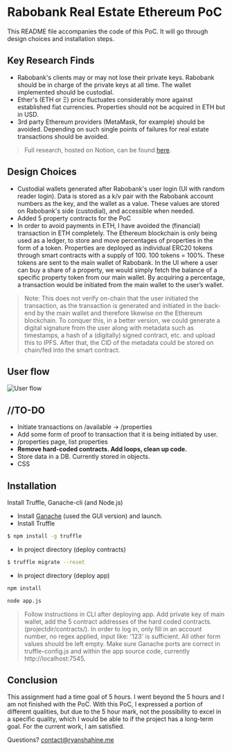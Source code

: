 # Rabobank Real Estate Ethereum PoC

This README file accompanies the code of this PoC. It will go through design choices and installation steps.

## Key Research Finds
- Rabobank's clients may or may not lose their private keys. Rabobank should be in charge of the private keys at all time. The wallet implemented should be custodial.
- Ether's (ETH or Ξ) price fluctuates considerably more against established fiat currencies. Properties should not be acquired in ETH but in USD. 
- 3rd party Ethereum providers (MetaMask, for example) should be avoided. Depending on such single points of failures for real estate transactions should be avoided.

> Full research, hosted on Notion, can be found [here](https://adaptive-afternoon-a8b.notion.site/Rabobank-Blockchain-Assignment-01cc04db97da4a7b8807844a7bea704f).
 


## Design Choices
- Custodial wallets generated after Rabobank's user login (UI with random reader login). Data is stored as a k/v pair with the Rabobank account numbers as the key, and the wallet as a value. These values are stored on Rabobank's side (custodial), and accessible when needed.
- Added 5 property contracts for the PoC
- In order to avoid payments in ETH, I have avoided the (financial) transaction  in ETH completely. The Ethereum blockchain is only being used as a ledger, to store and move percentages of properties in the form of a token.  Properties are deployed as individual ERC20 tokens through smart contracts with a supply of 100. 100 tokens = 100%. These tokens are sent to the main wallet of Rabobank. In the UI where a user can buy a share of a property, we would simply fetch the balance of a specific property token from our main wallet. By acquiring a percentage, a transaction would be initiated from the main wallet to the user’s wallet.
>Note: This does not verify on-chain that the user initiated the transaction, as the transaction is generated and initiated in the back-end by the main wallet and therefore likewise on the Ethereum blockchain. To conquer this, in a better version, we could generate a digital signature from the user along with metadata such as timestamps, a hash of a (digitally) signed contract, etc. and upload this to IPFS. After that, the CID of the metadata could be stored on chain/fed into the smart contract.

## User flow
![User flow](https://s3.us-west-2.amazonaws.com/secure.notion-static.com/1c9e1dd0-bd1e-41c5-82af-8d57e000aa52/Untitled_%282%29.jpg?X-Amz-Algorithm=AWS4-HMAC-SHA256&X-Amz-Credential=AKIAT73L2G45O3KS52Y5%2F20210805%2Fus-west-2%2Fs3%2Faws4_request&X-Amz-Date=20210805T142853Z&X-Amz-Expires=86400&X-Amz-Signature=c5e5db18e3603fb3e8e9915107c416881cf4de30d8f8707c4b96a8d50618723c&X-Amz-SignedHeaders=host&response-content-disposition=filename%20%3D%22Untitled_%282%29.jpg%22)

## //TO-DO
- Initiate transactions on /available -> /properties
- Add some form of proof to transaction that it is being initiated by user.
- /properties page, list properties
- **Remove hard-coded contracts. Add loops, clean up code.**
- Store data in a DB. Currently stored in objects.
- CSS


## Installation
Install Truffle, Ganache-cli (and Node.js)
- Install [Ganache](https://www.trufflesuite.com/ganache) (used the GUI version) and launch. 
- Install Truffle
```bash
$ npm install -g truffle
```
- In project directory (deploy contracts)
```bash
$ truffle migrate --reset
```
- In project directory (deploy app)
```bash
npm install
```
```bash
node app.js
```
> Follow instructions in CLI after deploying app. Add private key of main wallet, add the 5 contract addresses of the hard coded contracts. (projectdir/contracts/). In order to log in, only fill in an account number, no regex applied, input like: '123' is sufficient. All other form values should be left empty. Make sure Ganache ports are correct in truffle-config.js and within the app source code, currently http://localhost:7545.


## Conclusion
This assignment had a time goal of 5 hours. I went beyond the 5 hours and I am not finished with the PoC. With this PoC, I expressed a portion of different qualities, but due to the 5 hour mark, not the possibility to excel in a specific quality, which I would be able to if the project has a long-term goal. For the current work, I am satisfied.

Questions? contact@ryanshahine.me
